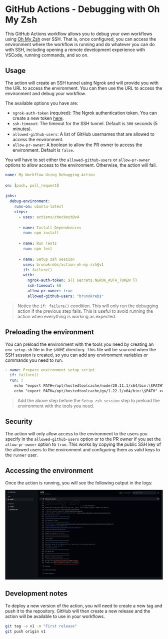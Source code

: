 # GitHub Actions - Debugging with Oh My Zsh

This GitHub Actions workflow allows you to debug your own workflows using [Oh My Zsh](https://ohmyz.sh/) over SSH. That is, once configured, you can access the environment where the workflow is running and do whatever you can do with SSH, including opening a remote development experience with VSCode, running commands, and so on.

## Usage

The action will create an SSH tunnel using Ngrok and will provide you with the URL to access the environment. You can then use the URL to access the environment and debug your workflow.

The available options you have are:
- `ngrok-auth-token` (required): The Ngrok authentication token. You can create a new token [here](https://dashboard.ngrok.com/get-started/your-authtoken).
- `ssh-timeout`: The timeout for the SSH tunnel. Default is `300` seconds (5 minutes).
- `allowed-github-users`: A list of GitHub usernames that are allowed to access the environment.
- `allow-pr-owner`: A boolean to allow the PR owner to access the environment. Default is `false`.

You will have to set either the `allowed-github-users` or `allow-pr-owner` options to allow access to the environment. Otherwise, the action will fail.

```yaml
name: My Workflow Using Debugging Action

on: [push, pull_request]

jobs:
  debug-environment:
    runs-on: ubuntu-latest
    steps:
      - uses: actions/checkout@v4

      - name: Install Dependencies
        run: npm install

      - name: Run Tests
        run: npm test

      - name: Setup zsh session
        uses: brunokrebs/action-oh-my-zsh@v1
        if: failure()
        with:
          ngrok-auth-token: ${{ secrets.NGROK_AUTH_TOKEN }}
          ssh-timeout: 60
          allow-pr-owner: true
          allowed-github-users: "brunokrebs"
```

> Notice the `if: failure()` condition. This will only run the debugging action if the previous step fails. This is useful to avoid running the action when everything is working as expected.

## Preloading the environment

You can preload the environment with the tools you need by creating an `env_setup.sh` file in the `$HOME` directory. This file will be sourced when the SSH session is created, so you can add any environment variables or commands you need to run.

```yaml
- name: Prepare environment setup script
  if: failure()
  run: |
    echo "export PATH=/opt/hostedtoolcache/node/20.11.1/x64/bin:\$PATH" > $HOME/env_setup.sh
    echo "export PATH=/opt/hostedtoolcache/go/1.22.1/x64/bin:\$PATH" >> $HOME/env_setup.sh
```

> Add the above step before the `Setup zsh session` step to preload the environment with the tools you need.

## Security

The action will only allow access to the environment to the users you specify in the `allowed-github-users` option or to the PR owner if you set the `allow-pr-owner` option to `true`. This works by copying the public SSH key of the allowed users to the environment and configuring them as valid keys to the `runner` user.

## Accessing the environment

Once the action is running, you will see the following output in the logs:

![Output produced by the action showing the command you will need to run to access your own GitHub Action.](./output.png)

## Development notes

To deploy a new version of the action, you will need to create a new tag and push it to the repository. GitHub will then create a new release and the action will be available to use in your workflows.

```bash
git tag -a v1 -m "First release"
git push origin v1
```

